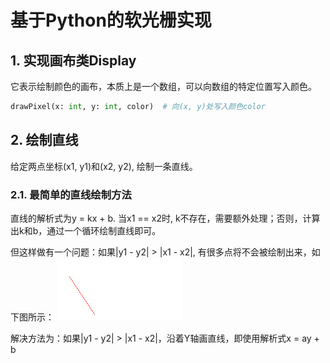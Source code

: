 # 基于Python的软光栅实现

## 1. 实现画布类Display
它表示绘制颜色的画布，本质上是一个数组，可以向数组的特定位置写入颜色。
```python
drawPixel(x: int, y: int, color)  # 向(x, y)处写入颜色color
```

## 2. 绘制直线
给定两点坐标(x1, y1)和(x2, y2), 绘制一条直线。
### 2.1. 最简单的直线绘制方法
直线的解析式为y = kx + b. 当x1 == x2时, k不存在，需要额外处理；否则，计算出k和b，通过一个循环绘制直线即可。

但这样做有一个问题：如果|y1 - y2| > |x1 - x2|, 有很多点将不会被绘制出来，如下图所示：
![](images/s02/drawLinev1.png)

解决方法为：如果|y1 - y2| > |x1 - x2|，沿着Y轴画直线，即使用解析式x = ay + b
